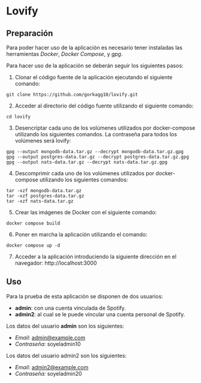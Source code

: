# Lovify

## Preparación 

Para poder hacer uso de la aplicación es necesario tener instaladas las herramientas *Docker*,
*Docker Compose*, y *gpg*.

Para hacer uso de la aplicación se deberán seguir los siguientes pasos:

1. Clonar el código fuente de la aplicación ejecutando el siguiente comando:

  ```
  git clone https://github.com/gorkagg10/lovify.git
  ```

2. Acceder al directorio del código fuente utilizando el siguiente comando:

  ```
  cd lovify
   ```

3. Desencriptar cada uno de los volúmenes utilizados por docker-compose utilizando los
   siguientes comandos. La contraseña para todos los volúmenes será lovify:

  ```
  gpg --output mongodb-data.tar.gz --decrypt mongodb-data.tar.gz.gpg 
  gpg --output postgres-data.tar.gz --decrypt postgres-data.tar.gz.gpg 
  gpg --output nats-data.tar.gz --decrypt nats-data.tar.gz.gpg
  ```

4. Descomprimir cada uno de los volúmenes utilizados por docker-compose utilizando los siguientes comandos:

  ```
  tar -xzf mongodb-data.tar.gz
  tar -xzf postgres-data.tar.gz
  tar -xzf nats-data.tar.gz
   ```

5. Crear las imágenes de Docker con el siguiente comando:

  ```
  docker compose build
  ```

6. Poner en marcha la aplicación utilizando el comando:

  ```
  docker compose up -d
   ```

7. Acceder a la aplicación introduciendo la siguiente dirección en el navegador:
 http://localhost:3000

## Uso

Para la prueba de esta aplicación se disponen de dos usuarios:

- **admin**: con una cuenta vinculada de Spotify.
- **admin2**: al cual se le puede vincular una cuenta personal de Spotify.

Los datos del usuario **admin** son los siguientes:

- *Email:* admin@example.com
- *Contraseña:* soyeladmin10

Los datos del usuario admin2 son los siguientes:

- *Email:* admin2@example.com
- *Contraseña:* soyeladmin20 